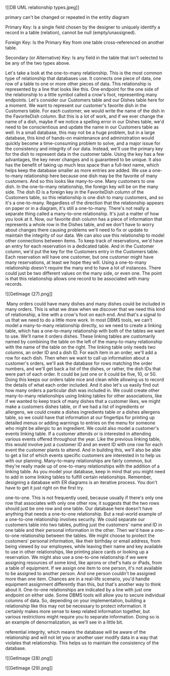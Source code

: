 ![[DB UML relationship types.jpeg]]

primary can't be changed or repeated in the entity diagram 

Primary Key: Is a single field chosen by the designer to uniquely identify a record in a table (relation), cannot be null (empty/unassigned). 

Foreign Key: Is the Primary Key from one table cross-referenced on another table. 

Secondary (or Alternative) Key: Is any field in the table that isn't selected to be any of the two types above. 

Let's take a look at the one-to-many relationship. This is the most common type of relationship that databases use. It connects one piece of data, one row of a table to one or more other pieces of data. This relationship is represented by a line that looks like this. One endpoint for the one side of the relationship to a little symbol called a crow's foot, representing many endpoints. Let's consider our Customers table and our Dishes table here for a moment. We want to represent our customer's favorite dish in the Customers table. For each customer, we would write the name of the dish in the FavoriteDish column. But this is a lot of work, and if we ever change the name of a dish, maybe if we notice a spelling error in our Dishes table, we'd need to be conscientious and update the name in our Customers table as well. In a small database, this may not be a huge problem, but in a large database, this kind of hands-on maintenance and administration would quickly become a time-consuming problem to solve, and a major issue for the consistency and integrity of our data. Instead, we'll use the primary key for the dish to represent data in the customer table. Using the key has a few advantages, the key never changes and is guaranteed to be unique. It also has the benefit of taking up much less space than a full-text name, which helps keep the database smaller as more entries are added. We use a one-to-many relationship here because one dish may be the favorite of many customers. And so this looks like many-to-one. Many customers to one dish. In the one-to-many relationship, the foreign key will be on the many side. The dish ID is a foreign key in the FavoriteDish column of the Customers table, so this relationship is one dish to many customers, and so it's a one-to-many. Regardless of the direction that the relationship appears on paper or in a diagram, it's still a one-to-many. There's not really a separate thing called a many-to-one relationship. It's just a matter of how you look at it. Now, our favorite dish column has a piece of information that represents a whole row in the Dishes table, and we don't have to worry about changes there causing problems we'll need to fix or update to maintain the integrity of our data. We can also use this relationship to model other connections between items. To keep track of reservations, we'd have an entry for each reservation in a dedicated table. And in the Customer column, we'd put the key for the Customers entry in the Customers table. Each reservation will have one customer, but one customer might have many reservations, at least we hope they will. Using a one-to-many relationship doesn't require the many end to have a lot of instances. There could just be two different values on the many side, or even one. The point is that this relationship allows one record to be associated with many records.

![[GetImage (27).png]]

 Many orders could have many dishes and many dishes could be included in many orders. This is what we draw when we discover that we need this kind of relationship, a line with a crow's foot on each end. And that's a signal to us that we need to do a little more work. In most DBMS tools, we can't model a many-to-many relationship directly, so we need to create a linking table, which has a one-to-many relationship with both of the tables we want to use. We'll name it orders dishes. These linking tables are customarily named by combining the table on the left of the many-to-many relationship with the name of the table on the right. The linking table only needs two columns, an order ID and a dish ID. For each item in an order, we'll add a row for each dish. Then when we want to call up information about a customer's orders, we'll ask the database for rows matching the order numbers, and we'll get back a list of the dishes, or rather, the dish IDs that were part of each order. It could be just one or it could be five, 10, or 50. Doing this keeps our orders table nice and clean while allowing us to record the details of what each order included. And it also let's us easily find out how many orders a particular dish was included in. We could create other many-to-many relationships using linking tables for other associations, like if we wanted to keep track of many dishes that a customer likes, we might make a customers dishes table, or if we had a list of ingredients or allergens, we could create a dishes ingredients table or a dishes allergens table, so we could have that information at our fingertips for printing up detailed menus or adding warnings to entries on the menu for someone who might be allergic to an ingredient. We could also model a customer's events linking table. If a customer attends or is interested in attending various events offered throughout the year. Like the previous linking table, this would involve just a customer ID and an event ID with one row for each event the customer plants to attend. And in building this, we'll also be able to get a list of which events specific customers are interested in to help us with our planning. Many-to-many relationships are fairly common, but they're really made up of one-to-many relationships with the addition of a linking table. As you model your database, keep in mind that you might need to add in some linking tables to fulfill certain relationships. Remember, designing a database with ER diagrams is an iterative process. You don't have to get it just right on the first try. 

one-to-one. This is not frequently used, because usually if there's only one row that associates with only one other row, it suggests that the two rows should just be one row and one table. Our database here doesn't have anything that needs a one-to-one relationship. But a real-world example of a one-to-one relationship involves security. We could separate our customers table into two tables, putting just the customers' name and ID in one table and their personal information in the other. Then we'd have a one-to-one relationship between the tables. We might choose to protect the customers' personal information, like their birthday or email address, from being viewed by our employees, while leaving their name and key available to use in other relationships, like printing place cards or looking up a reservation. We might also use a one-to-one relationship if we were assigning resources of some kind, like aprons or chef's hats or iPads, from a table of equipment. If we assign one item to one person, it's not available to be assigned to another person. And one person couldn't be assigned more than one item. Chances are in a real-life scenario, you'd handle equipment assignment differently than this, but that's another way to think about it. One-to-one relationships are indicated by a line with just one endpoint on either side. Some DBMS tools will allow you to secure individual columns of data. So, depending on your implementation, building a relationship like this may not be necessary to protect information. It certainly makes more sense to keep related information together, but various restrictions might require you to separate information. Doing so is an example of denormalization, as we'll see in a little bit. 

referential integrity, which means the database will be aware of the relationship and will not let you or another user modify data in a way that violates that relationship. This helps us to maintain the consistency of the database.


![[GetImage (28).png]]


![[GetImage (29).png]]


